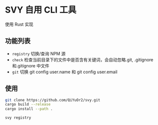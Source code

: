 # SVY 自用 CLI 工具

使用 Rust 实现

## 功能列表

- `registry` 切换/查询 NPM 源
- `check` 检查当前目录下的文件中是否含有关键词，会自动忽略.git, .gitignore 和.gitignore 中文件
- `git` 切换 git config user.name 和 git config user.email

## 使用

```bash
git clone https://github.com/QiYuOr2/svy.git
cargo build --release
cargo install --path .

svy registry
```
